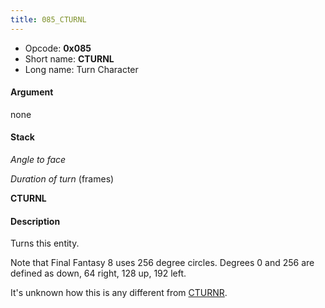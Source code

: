 ```yaml
---
title: 085_CTURNL
---
```


-   Opcode: **0x085**
-   Short name: **CTURNL**
-   Long name: Turn Character

#### Argument

none

#### Stack

  
*Angle to face*

*Duration of turn* (frames)

**CTURNL**

#### Description

Turns this entity.

Note that Final Fantasy 8 uses 256 degree circles. Degrees 0 and 256 are defined as down, 64 right, 128 up, 192 left.

It's unknown how this is any different from [CTURNR](084_CTURNR.md).
